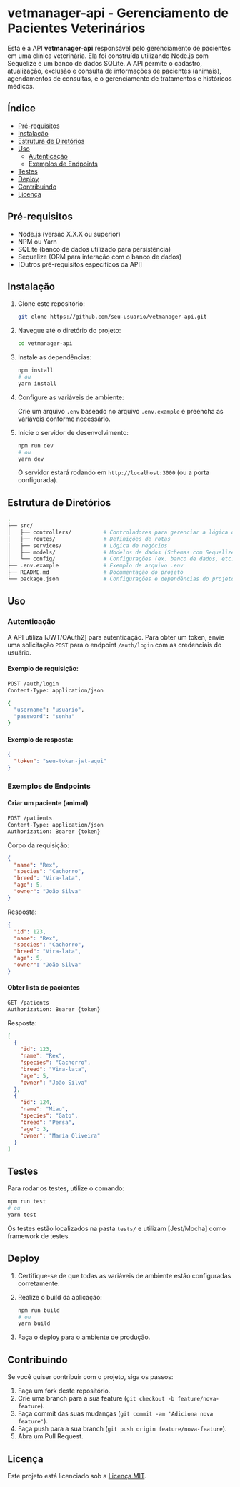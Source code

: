 # vetmanager-api - Gerenciamento de Pacientes Veterinários

Esta é a API **vetmanager-api** responsável pelo gerenciamento de pacientes em uma clínica veterinária. Ela foi construída utilizando Node.js com Sequelize e um banco de dados SQLite. A API permite o cadastro, atualização, exclusão e consulta de informações de pacientes (animais), agendamentos de consultas, e o gerenciamento de tratamentos e históricos médicos.

## Índice

- [Pré-requisitos](#pré-requisitos)
- [Instalação](#instalação)
- [Estrutura de Diretórios](#estrutura-de-diretórios)
- [Uso](#uso)
  - [Autenticação](#autenticação)
  - [Exemplos de Endpoints](#exemplos-de-endpoints)
- [Testes](#testes)
- [Deploy](#deploy)
- [Contribuindo](#contribuindo)
- [Licença](#licença)

## Pré-requisitos

- Node.js (versão X.X.X ou superior)
- NPM ou Yarn
- SQLite (banco de dados utilizado para persistência)
- Sequelize (ORM para interação com o banco de dados)
- [Outros pré-requisitos específicos da API]

## Instalação

1. Clone este repositório:

   ```bash
   git clone https://github.com/seu-usuario/vetmanager-api.git
   ```

2. Navegue até o diretório do projeto:

   ```bash
   cd vetmanager-api
   ```

3. Instale as dependências:

   ```bash
   npm install
   # ou
   yarn install
   ```

4. Configure as variáveis de ambiente:

   Crie um arquivo `.env` baseado no arquivo `.env.example` e preencha as variáveis conforme necessário.

5. Inicie o servidor de desenvolvimento:

   ```bash
   npm run dev
   # ou
   yarn dev
   ```

   O servidor estará rodando em `http://localhost:3000` (ou a porta configurada).

## Estrutura de Diretórios

```bash
.
├── src/
│   ├── controllers/          # Controladores para gerenciar a lógica de rotas
│   ├── routes/               # Definições de rotas
│   ├── services/             # Lógica de negócios
│   ├── models/               # Modelos de dados (Schemas com Sequelize)
│   └── config/               # Configurações (ex. banco de dados, etc.)
├── .env.example              # Exemplo de arquivo .env
├── README.md                 # Documentação do projeto
└── package.json              # Configurações e dependências do projeto
```

## Uso

### Autenticação

A API utiliza [JWT/OAuth2] para autenticação. Para obter um token, envie uma solicitação `POST` para o endpoint `/auth/login` com as credenciais do usuário.

#### Exemplo de requisição:

```bash
POST /auth/login
Content-Type: application/json

{
  "username": "usuario",
  "password": "senha"
}
```

#### Exemplo de resposta:

```json
{
  "token": "seu-token-jwt-aqui"
}
```

### Exemplos de Endpoints

#### Criar um paciente (animal)

```bash
POST /patients
Content-Type: application/json
Authorization: Bearer {token}
```

Corpo da requisição:

```json
{
  "name": "Rex",
  "species": "Cachorro",
  "breed": "Vira-lata",
  "age": 5,
  "owner": "João Silva"
}
```

Resposta:

```json
{
  "id": 123,
  "name": "Rex",
  "species": "Cachorro",
  "breed": "Vira-lata",
  "age": 5,
  "owner": "João Silva"
}
```

#### Obter lista de pacientes

```bash
GET /patients
Authorization: Bearer {token}
```

Resposta:

```json
[
  {
    "id": 123,
    "name": "Rex",
    "species": "Cachorro",
    "breed": "Vira-lata",
    "age": 5,
    "owner": "João Silva"
  },
  {
    "id": 124,
    "name": "Miau",
    "species": "Gato",
    "breed": "Persa",
    "age": 3,
    "owner": "Maria Oliveira"
  }
]
```

## Testes

Para rodar os testes, utilize o comando:

```bash
npm run test
# ou
yarn test
```

Os testes estão localizados na pasta `tests/` e utilizam [Jest/Mocha] como framework de testes.

## Deploy

1. Certifique-se de que todas as variáveis de ambiente estão configuradas corretamente.
2. Realize o build da aplicação:

   ```bash
   npm run build
   # ou
   yarn build
   ```

3. Faça o deploy para o ambiente de produção.

## Contribuindo

Se você quiser contribuir com o projeto, siga os passos:

1. Faça um fork deste repositório.
2. Crie uma branch para a sua feature (`git checkout -b feature/nova-feature`).
3. Faça commit das suas mudanças (`git commit -am 'Adiciona nova feature'`).
4. Faça push para a sua branch (`git push origin feature/nova-feature`).
5. Abra um Pull Request.

## Licença

Este projeto está licenciado sob a [Licença MIT](LICENSE).
